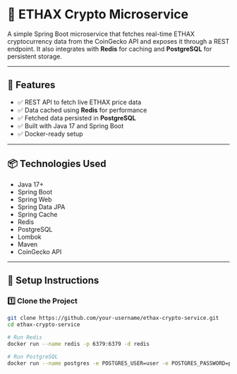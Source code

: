# 💱 ETHAX Crypto Microservice

A simple Spring Boot microservice that fetches real-time ETHAX cryptocurrency data from the CoinGecko API and exposes it through a REST endpoint. It also integrates with **Redis** for caching and **PostgreSQL** for persistent storage.

---

## 🚀 Features

- ✅ REST API to fetch live ETHAX price data
- ✅ Data cached using **Redis** for performance
- ✅ Fetched data persisted in **PostgreSQL**
- ✅ Built with Java 17 and Spring Boot
- ✅ Docker-ready setup

---

## 📦 Technologies Used

- Java 17+
- Spring Boot
- Spring Web
- Spring Data JPA
- Spring Cache
- Redis
- PostgreSQL
- Lombok
- Maven
- CoinGecko API

---

## 🔧 Setup Instructions

### 1️⃣ Clone the Project

```bash
git clone https://github.com/your-username/ethax-crypto-service.git
cd ethax-crypto-service

# Run Redis
docker run --name redis -p 6379:6379 -d redis

# Run PostgreSQL
docker run --name postgres -e POSTGRES_USER=user -e POSTGRES_PASSWORD=password -e POSTGRES_DB=ethax_db -p 5432:5432 -d postgres
